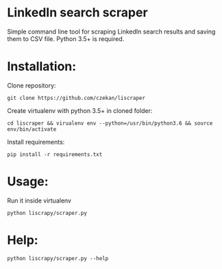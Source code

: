 # LinkedIn search scraper

Simple command line tool for scraping LinkedIn search results and saving them to CSV file.
Python 3.5+ is required.

# Installation:

Clone repository:
```
git clone https://github.com/czekan/liscraper
```

Create virtualenv with python 3.5+ in cloned folder:
```
cd liscraper && virualenv env --python=/usr/bin/python3.6 && source env/bin/activate
```

Install requirements:
```
pip install -r requirements.txt
```

# Usage:

Run it inside virtualenv
```
python liscrapy/scraper.py
```

# Help:

```
python liscrapy/scraper.py --help
```
